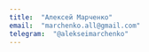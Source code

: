 ```yaml
---
title:  "Алексей Марченко"
email:  "marchenko.all@gmail.com"
telegram:  "@alekseimarchenko"
---
```

